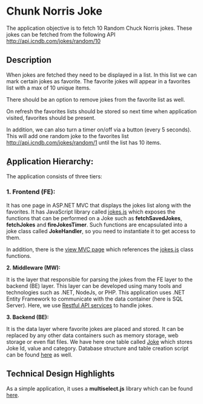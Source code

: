 
# Chunk Norris Joke

The application objective is to fetch 10 Random Chuck Norris jokes. These jokes can be fetched
from the following API http://api.icndb.com/jokes/random/10

## Description

When jokes are fetched they need to be displayed in a list. In this list we can mark
certain jokes as favorite. The favorite jokes will appear in a favorites list with a max of 10 unique items.

There should be an option to remove jokes from the favorite list as well.

On refresh the favorites lists should be stored so next time when application visited, favorites should be present.

In addition, we can also turn a timer on/off via a button (every 5 seconds). This will add one random joke to the favorites list http://api.icndb.com/jokes/random/1 until the list has 10 items.

## ِApplication Hierarchy:

The application consists of three tiers:

 ### 1. Frontend (FE):
It has one page in ASP.NET MVC that displays the jokes list along with the favorites. It has JavaScript library called [jokes.js](https://github.com/diaakhateeb/ChunkNorrisJoke/blob/master/ChunkNorrisJoke/Scripts/jokes/jokes.js) which exposes the functions that can be performed on a Joke such as **fetchSavedJokes**, **fetchJokes** and **fireJokesTimer**. Such functions are encapsulated into a joke class called **JokeHandler**, so you need to instantiate it to get access to them.

In addition, there is the [view MVC page](https://github.com/diaakhateeb/ChunkNorrisJoke/blob/master/ChunkNorrisJoke/Views/Home/Index.cshtml) which references the [jokes.js](https://github.com/diaakhateeb/ChunkNorrisJoke/blob/master/ChunkNorrisJoke/Scripts/jokes/jokes.js) class functions.

**2. Middleware (MW):**

It is the layer that responsible for parsing the jokes from the FE layer to the backend (BE) layer. This layer can be developed using many tools and technologies such as .NET, NodeJs, or PHP. This application uses .NET Entity Framework to communicate with the data container (here is SQL Server). Here, we use [Restful API services](https://github.com/diaakhateeb/ChunkNorrisJoke/blob/master/ChunkNorrisJoke/Controllers/JokeController.cs) to handle jokes.

**3. Backend (BE):**

It is the data layer where favorite jokes are placed and stored. It can be replaced by any other data containers such as memory storage, web storage or even flat files. We have here one table called [Joke](https://github.com/diaakhateeb/ChunkNorrisJoke/blob/master/ChunkNorrisJoke/Models/Joke.cs) which stores Joke Id, value and category. Database structure and table creation script can be found [here](https://github.com/diaakhateeb/ChunkNorrisJoke/blob/master/ChunkNorrisJoke/App_Data/ChunkNorriesJokes_db.txt) as well.


## Technical Design Highlights
As a simple application, it uses a **multiselect.js** library which can be found [here](http://loudev.com/).

